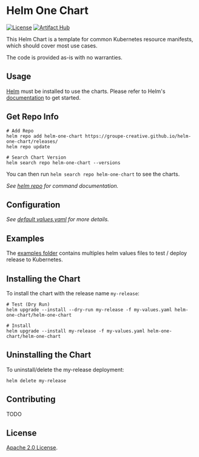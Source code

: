 # Helm One Chart

[![License](https://img.shields.io/badge/License-Apache%202.0-blue.svg)](https://opensource.org/licenses/Apache-2.0)
[![Artifact Hub](https://img.shields.io/endpoint?url=https://artifacthub.io/badge/repository/helm-one-chart)](https://artifacthub.io/packages/search?repo=helm-one-chart)

This Helm Chart is a template for common Kubernetes resource manifests, which should cover most use cases.

The code is provided as-is with no warranties.

## Usage

[Helm](https://helm.sh) must be installed to use the charts.
Please refer to Helm's [documentation](https://helm.sh/docs/) to get started.

## Get Repo Info

```console
# Add Repo
helm repo add helm-one-chart https://groupe-creative.github.io/helm-one-chart/releases/
helm repo update

# Search Chart Version
helm search repo helm-one-chart --versions
```

You can then run `helm search repo helm-one-chart` to see the charts.

_See [helm repo](https://helm.sh/docs/helm/helm_repo/) for command documentation._


## Configuration

_See [default values.yaml](https://github.com/groupe-creative/helm-one-chart/blob/main/helm/values.yaml) for more details._

## Examples

The [examples folder](https://github.com/groupe-creative/helm-one-chart/blob/main/examples/) contains multiples helm values files to test / deploy release to Kubernetes.

## Installing the Chart

To install the chart with the release name `my-release`:

```console
# Test (Dry Run)
helm upgrade --install --dry-run my-release -f my-values.yaml helm-one-chart/helm-one-chart

# Install
helm upgrade --install my-release -f my-values.yaml helm-one-chart/helm-one-chart
```

## Uninstalling the Chart

To uninstall/delete the my-release deployment:

```console
helm delete my-release
```

## Contributing

TODO

## License

<!-- Keep full URL links to repo files because this README syncs from main to gh-pages.  -->
[Apache 2.0 License](https://github.com/groupe-creative/helm-one-chart/blob/main/LICENSE).